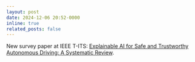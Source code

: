 ```yaml
---
layout: post
date: 2024-12-06 20:52-0000
inline: true
related_posts: false
---
```


New survey paper at IEEE T-ITS: [Explainable AI for Safe and Trustworthy Autonomous Driving: A Systematic Review](https://ieeexplore.ieee.org/document/10716567).
